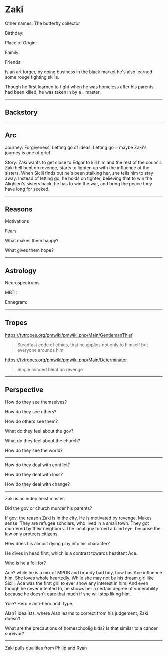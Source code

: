 # Zaki

Other names: The butterfly collector

Birthday:

Place of Origin:

Family:

Friends:

Is an art forger, by doing business in the black market he's also learned some rouge fighting skills.

Though he first learned to fight when he was homeless after his parents had been killed, he was taken in by a _ master.  



------

## Backstory



---

## Arc

Journey: Forgiveness, Letting go of ideas. Letting go ~ maybe Zaki's journey is one of grief

Story: Zaki wants to get close to Edgar to kill him and the rest of the council. Zaki hell bent on revenge, starts to lighten up with the influence of the sisters. When Sicili finds out he's been stalking her, she tells him to stay away. Instead of letting go, he holds on tighter, believing that to win the Alighieri's sisters back, he has to win the war, and bring the peace they have long for seeked.

------

## Reasons

Motivations

> 

Fears

> 

What makes them happy?

> 

What gives them hope?

> 

------

## Astrology

Neurospectrums

> 

MBTI:

Ennegram:

------

## Tropes

https://tvtropes.org/pmwiki/pmwiki.php/Main/GentlemanThief

> Steadfast code of ethics, that he applies not only to himself but everyone arounds him

https://tvtropes.org/pmwiki/pmwiki.php/Main/Determinator

> Single minded blent on revenge

------

## Perspective

How do they see themselves?

> 

How do they see others?

> 

How do others see them?

> 

What do they feel about the gov?

> 

What do they feel about the church?

> 

How do they see the world?

> 

------

How do they deal with conflict?

> 

How do they deal with loss?

> 

How do they deal with change?

> 



---

Zaki is an indep heist master.

Did the gov or church murder his parents?

If gov, the reason Zaki is in the city. He is motivated by revenge. Makes sense.
They are refugee scholars, who lived in a small town. They got murdered by their neighbors.
The local gov turned a blind eye, because the law only protects citizens.

How does his almost dying play into his character?

He dives in head first, which is a contrast towards hestitant Ace.

Who is he a foil for?

Ace? while he is a mix of MPDB and broody bad boy, how has Ace influence him. She loves whole heartedly. While she may not be his dream girl like Sicili, Ace was the first girl to ever show any interest in him. And even though he never intented to, he shows her a certain degree of vunerability because he doesn't care that much if she will stop liking him. 

Yule? Hero v anti-hero arch type.

Alan? Idealists, where Alan learns to correct from his judgement, Zaki doesn't.



What are the precautions of homeschoolig kids? Is that similar to a cancer survivor?

---

Zaki pulls qualities from Philip and Ryan


